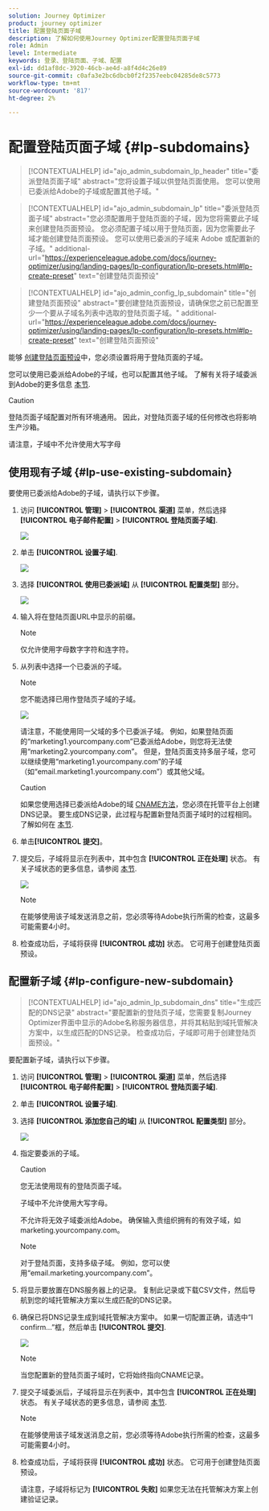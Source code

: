 ```yaml
---
solution: Journey Optimizer
product: journey optimizer
title: 配置登陆页面子域
description: 了解如何使用Journey Optimizer配置登陆页面子域
role: Admin
level: Intermediate
keywords: 登录、登陆页面、子域、配置
exl-id: dd1af8dc-3920-46cb-ae4d-a8f4d4c26e89
source-git-commit: c0afa3e2bc6dbcb0f2f2357eebc04285de8c5773
workflow-type: tm+mt
source-wordcount: '817'
ht-degree: 2%

---
```


# 配置登陆页面子域 {#lp-subdomains}

>[!CONTEXTUALHELP]
>id="ajo_admin_subdomain_lp_header"
>title="委派登陆页面子域"
>abstract="您将设置子域以供登陆页面使用。 您可以使用已委派给Adobe的子域或配置其他子域。"

>[!CONTEXTUALHELP]
>id="ajo_admin_subdomain_lp"
>title="委派登陆页面子域"
>abstract="您必须配置用于登陆页面的子域，因为您将需要此子域来创建登陆页面预设。 您必须配置子域以用于登陆页面，因为您需要此子域才能创建登陆页面预设。 您可以使用已委派的子域来 Adobe 或配置新的子域。"
>additional-url="https://experienceleague.adobe.com/docs/journey-optimizer/using/landing-pages/lp-configuration/lp-presets.html#lp-create-preset" text="创建登陆页面预设"

>[!CONTEXTUALHELP]
>id="ajo_admin_config_lp_subdomain"
>title="创建登陆页面预设"
>abstract="要创建登陆页面预设，请确保您之前已配置至少一个要从子域名列表中选取的登陆页面子域。"
>additional-url="https://experienceleague.adobe.com/docs/journey-optimizer/using/landing-pages/lp-configuration/lp-presets.html#lp-create-preset" text="创建登陆页面预设"

能够 [创建登陆页面预设](lp-presets.md)中，您必须设置将用于登陆页面的子域。

您可以使用已委派给Adobe的子域，也可以配置其他子域。 了解有关将子域委派到Adobe的更多信息 [本节](../configuration/delegate-subdomain.md).

>[!CAUTION]
>
>登陆页面子域配置对所有环境通用。 因此，对登陆页面子域的任何修改也将影响生产沙箱。

请注意，子域中不允许使用大写字母

## 使用现有子域 {#lp-use-existing-subdomain}

要使用已委派给Adobe的子域，请执行以下步骤。

1. 访问 **[!UICONTROL 管理]** > **[!UICONTROL 渠道]** 菜单，然后选择 **[!UICONTROL 电子邮件配置]** > **[!UICONTROL 登陆页面子域]**.

   ![](assets/lp_access-subdomains.png)

1. 单击 **[!UICONTROL 设置子域]**.

   ![](assets/lp_set-up-subdomain.png)

1. 选择 **[!UICONTROL 使用已委派域]** 从 **[!UICONTROL 配置类型]** 部分。

   ![](assets/lp_use-delegated-subdomain.png)

1. 输入将在登陆页面URL中显示的前缀。

   >[!NOTE]
   >
   >仅允许使用字母数字字符和连字符。

1. 从列表中选择一个已委派的子域。

   >[!NOTE]
   >
   >您不能选择已用作登陆页子域的子域。

   <!--Capital letters are not allowed in subdomains. TBC by PM-->

   ![](assets/lp_prefix-and-subdomain.png)

   请注意，不能使用同一父域的多个已委派子域。 例如，如果登陆页面的“marketing1.yourcompany.com”已委派给Adobe，则您将无法使用“marketing2.yourcompany.com”。 但是，登陆页面支持多层子域，您可以继续使用“marketing1.yourcompany.com”的子域（如“email.marketing1.yourcompany.com”）或其他父域。

   >[!CAUTION]
   >
   >如果您使用选择已委派给Adobe的域 [CNAME方法](../configuration/delegate-subdomain.md#cname-subdomain-delegation)，您必须在托管平台上创建DNS记录。 要生成DNS记录，此过程与配置新登陆页面子域时的过程相同。 了解如何在 [本节](#lp-configure-new-subdomain).

1. 单击&#x200B;**[!UICONTROL 提交]**。

1. 提交后，子域将显示在列表中，其中包含 **[!UICONTROL 正在处理]** 状态。 有关子域状态的更多信息，请参阅 [本节](../configuration/about-subdomain-delegation.md#access-delegated-subdomains).<!--Same statuses?-->

   ![](assets/lp_subdomain-processing.png)

   >[!NOTE]
   >
   >在能够使用该子域发送消息之前，您必须等待Adobe执行所需的检查，这最多可能需要4小时。<!--Learn more in [this section](delegate-subdomain.md#subdomain-validation).-->

1. 检查成功后，子域将获得 **[!UICONTROL 成功]** 状态。 它可用于创建登陆页面预设。

## 配置新子域 {#lp-configure-new-subdomain}

>[!CONTEXTUALHELP]
>id="ajo_admin_lp_subdomain_dns"
>title="生成匹配的DNS记录"
>abstract="要配置新的登陆页子域，您需要复制Journey Optimizer界面中显示的Adobe名称服务器信息，并将其粘贴到域托管解决方案中，以生成匹配的DNS记录。 检查成功后，子域即可用于创建登陆页面预设。"

要配置新子域，请执行以下步骤。

1. 访问 **[!UICONTROL 管理]** > **[!UICONTROL 渠道]** 菜单，然后选择 **[!UICONTROL 电子邮件配置]** > **[!UICONTROL 登陆页面子域]**.

1. 单击 **[!UICONTROL 设置子域]**.

1. 选择 **[!UICONTROL 添加您自己的域]** 从 **[!UICONTROL 配置类型]** 部分。

   ![](assets/lp_add-your-own-subdomain.png)

1. 指定要委派的子域。

   >[!CAUTION]
   >
   >您无法使用现有的登陆页面子域。
   >
   >子域中不允许使用大写字母。

   不允许将无效子域委派给Adobe。 确保输入贵组织拥有的有效子域，如marketing.yourcompany.com。

   >[!NOTE]
   >
   >对于登陆页面，支持多级子域。 例如，您可以使用“email.marketing.yourcompany.com”。

1. 将显示要放置在DNS服务器上的记录。 复制此记录或下载CSV文件，然后导航到您的域托管解决方案以生成匹配的DNS记录。

1. 确保已将DNS记录生成到域托管解决方案中。 如果一切配置正确，请选中“I confirm...”框，然后单击 **[!UICONTROL 提交]**.

   ![](assets/lp_add-your-own-subdomain-confirm.png)

   >[!NOTE]
   >
   >当您配置新的登陆页面子域时，它将始终指向CNAME记录。

1. 提交子域委派后，子域将显示在列表中，其中包含 **[!UICONTROL 正在处理]** 状态。 有关子域状态的更多信息，请参阅 [本节](../configuration/about-subdomain-delegation.md#access-delegated-subdomains).<!--Same statuses?-->

   >[!NOTE]
   >
   >在能够使用该子域发送消息之前，您必须等待Adobe执行所需的检查，这最多可能需要4小时。<!--Learn more in [this section](#subdomain-validation).-->

1. 检查成功后，子域将获得 **[!UICONTROL 成功]** 状态。 它可用于创建登陆页面预设。

   请注意，子域将标记为 **[!UICONTROL 失败]** 如果您无法在托管解决方案上创建验证记录。
